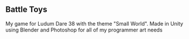 ## Battle Toys

My game for Ludum Dare 38 with the theme "Small World". Made in Unity using Blender and Photoshop for all of my programmer art needs